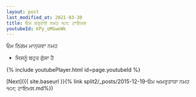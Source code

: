 ```yaml
---
layout: post
last_modified_at: 2021-03-30
title: ਓਮ ਕਰੁਤਾਏ ਨਮਹ ੧੦੮ ਟਾਇਮਸ
youtubeId: KPy_oMGweWk
---
```

 
 
 ਓਮ ਠਿਗਮ ਮਾਨ੍ਯਵਾ ਨਮਹ  
 
 -  ਜਿਸਨੂੰ ਬਹੁਤ ਗੁੱਸਾ ਹੈ 
 
  
 
  
 
 
 
 
 
 


{% include youtubePlayer.html id=page.youtubeId %}
 
[Next]({{ site.baseurl }}{% link  split2/_posts/2015-12-19-ਓਮ ਅਮਰੁਤਾਯਾ ਨਮਹ ੧੦੮ ਟਾਇਮਸ.md%})
 
